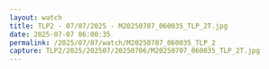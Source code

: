 ```yaml
---
layout: watch
title: TLP2 - 07/07/2025 - M20250707_060035_TLP_2T.jpg
date: 2025-07-07 06:00:35
permalink: /2025/07/07/watch/M20250707_060035_TLP_2
capture: TLP2/2025/202507/20250706/M20250707_060035_TLP_2T.jpg
---
```

